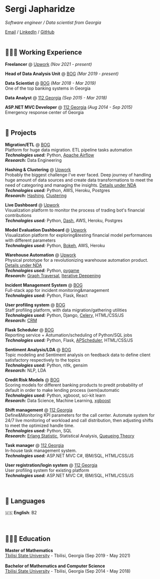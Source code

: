 # Sergi Japharidze

_Software engineer / Data scientist from Georgia_ <br>

[Email](mailto:sergi.japharidze@gmail.com) / [LinkedIn](https://www.linkedin.com/in/sergi-japharidze-66ab4583/) / [GitHub](https://github.com/Japharidze/) <br><br>

## 👩🏼‍💻 Working Experience

**Freelancer** @ [Upwork](https://www.upwork.com/freelancers/~01ec363d8d634666d4?viewMode=1) _(Nov 2021 - present)_ <br>

**Head of Data Analysis Unit** @ [BOG](https://bankofgeorgia.ge/ka/retail) _(Mar 2019 - present)_ <br>

**Data Scientist** @ [BOG](https://bankofgeorgia.ge/ka/retail) _(Mar 2018 - Mar 2019)_ <br>
One of the top banking systems in Georgia

**Data Analyst** @ [112 Georgia](https://112.gov.ge/?page_id=3136https://112.gov.ge/lang=en) _(Sep 2015 - Mar 2018)_ <br>

**ASP.NET MVC Developer** @ [112 Georgia](https://112.gov.ge/?page_id=3136https://112.gov.ge/lang=en) _(Aug 2014 - Sep 2015)_ <br>
Emergency response center of Georgia
<br><br>

    
## 📌 Projects

**Migration/ETL** @ [BOG](https://bankofgeorgia.ge/) <br>
Platform for huge data migration. ETL pipeline tasks automation <br>
**_Technologies used:_** Python, [Apache Airflow](https://airflow.apache.org/) <br>
**_Research:_** Data Engineering <br>

**Hashing & Clustering** @ [Upwork](https://www.upwork.com/freelancers/~01ec363d8d634666d4?viewMode=1) <br>
Probably the biggest challenge I've ever faced. Deep journey of handling huge amount of data sources and create data transformations to meet the need of categoring and managing the insights. <u>Details under NDA</u> <br>
**_Technologies used:_** Python, AWS, Heroku, Postgres <br>
**_Research:_** [Hashing](https://en.wikipedia.org/wiki/Hash_function), [Clustering](https://en.wikipedia.org/wiki/Cluster_analysis) <br>

**Live Dashboard** @ [Upwork](https://www.upwork.com/freelancers/~01ec363d8d634666d4?viewMode=1) <br>
Visualization platform to monitor the process of trading bot's financial contributions <br>
**_Technologies used:_** Python, [Dash](https://plotly.com/dash/), AWS, Heroku, Postgres <br>

**Model Evaluation Dashboard** @ [Upwork](https://www.upwork.com/freelancers/~01ec363d8d634666d4?viewMode=1) <br>
Visualization platform for exploring&testing financial model performances with different parameters <br>
**_Technologies used:_** Python, [Bokeh](https://bokeh.org/), AWS, Heroku <br>

**Warehouse Automation** @ [Upwork](https://www.upwork.com/freelancers/~01ec363d8d634666d4?viewMode=1) <br>
Physical prototype for a revolutionizing warehouse automation product. <u>Details under NDA</u> <br>
**_Technologies used:_** Python, [pygame](https://www.pygame.org/news) <br>
**_Research:_** [Graph Traversal](https://en.wikipedia.org/wiki/Graph_traversal), [Iterative Deepening](https://en.wikipedia.org/wiki/Iterative_deepening_depth-first_search)<br>

**Incident Management System** @ [BOG](https://bankofgeorgia.ge/) <br>
Full-stack app for incident monitoring&management<br>
**_Technologies used:_** Python, Flask, React <br>

**User profiling system** @ [BOG](https://bankofgeorgia.ge/) <br>
Staff profiling platform, with data migration/gathering utilities <br>
**_Technologies used:_** Python, Django, [Celery](https://docs.celeryq.dev/en/stable/getting-started/introduction.html), HTML/CSS/JS <br>
**_Research:_** [CRM](https://en.wikipedia.org/wiki/Customer_relationship_management) <br>


**Flask Scheduler** @ [BOG](https://bankofgeorgia.ge/) <br>
Reporting service + Aotumation/scheduling of Python/SQL jobs<br>
**_Technologies used:_** Python, Flask, [APScheduler](https://apscheduler.readthedocs.io/en/3.x/), HTML/CSS/JS <br>

**Sentiment Analysis/LDA** @ [BOG](https://bankofgeorgia.ge/) <br>
Topic modeling and Sentiment analysis on feedback data to define client satisfactory respectively to the topics <br>
**_Technologies used:_** Python, nltk, gensim <br>
**_Research:_** NLP, LDA <br>

**Credit Risk Models** @ [BOG](https://bankofgeorgia.ge/) <br>
Scoring models for different banking products to predit probability of default in order to make lending process (semi)automatic <br>
**_Technologies used:_** Python, xgboost, sci-kit learn <br>
**_Research:_** Data Science, Machine Learning, [xgboost](https://xgboost.readthedocs.io/en/stable/) <br>

**Shift management** @ [112 Georgia](https://112.gov.ge/?page_id=3136https://112.gov.ge/lang=en) <br>
Define&Monitoring KPI parameters for the call center. Automate system for 24/7 live monitoring of workload and call distribution, then adjusting shifts to meet the optimized handle time. <br>
**_Technologies used:_** Python, SQL <br>
**_Research:_** [Erlang Statistic](https://en.wikipedia.org/wiki/Erlang_distribution), Statistical Analysis, [Queueing Theory](https://en.wikipedia.org/wiki/Queueing_theory) <br>

**Task manager** @ [112 Georgia](https://112.gov.ge/?page_id=3136https://112.gov.ge/lang=en) <br>
In-house task management system. <br>
**_Technologies used:_** ASP.NET MVC C#, IBM/SQL, HTML/CSS/JS <br>

**User registration/login system** @ [112 Georgia](https://112.gov.ge/?page_id=3136https://112.gov.ge/lang=en) <br>
User profiling system for existing platform <br>
**_Technologies used:_** ASP.NET MVC C#, IBM/SQL, HTML/CSS/JS <br>
<br><br>
  
## 💬 Languages

🇺🇸 **English**: B2 <br>
<br><br>

## 👩🏼‍🎓 Education

**Master of Mathematics** <br>
[Tbilisi State University](https://www.tsu.ge/en) - Tbilisi, Georgia (Sep 2019 - May 2021) <br><br>
**Bachelor of Mathematics and Computer Science** <br> 
[Tbilisi State University](https://www.tsu.ge/en) - Tbilisi, Georgia (Sep 2014 - May 2018) <br>
